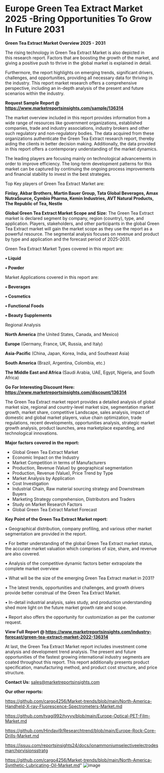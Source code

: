 # Europe Green Tea Extract Market 2025 -Bring Opportunities To Grow In Future 2031

<Strong> Green Tea Extract Market Overview 2025 - 2031</strong>

The rising technology in Green Tea Extract Market is also depicted in this research report. Factors that are boosting the growth of the market, and giving a positive push to thrive in the global market is explained in detail.

Furthermore, the report highlights on emerging trends, significant drivers, challenges, and opportunities, providing all necessary data for thriving in the industry. This report market research offers a comprehensive perspective, including an in-depth analysis of the present and future scenarios within the industry.

<strong>Request Sample Report @ <a href=https://www.marketreportsinsights.com/sample/136314>https://www.marketreportsinsights.com/sample/136314</a></strong>

The market overview included in this report provides information from a wide range of resources like government organizations, established companies, trade and industry associations, industry brokers and other such regulatory and non-regulatory bodies. The data acquired from these organizations authenticate the Green Tea Extract research report, thereby aiding the clients in better decision making. Additionally, the data provided in this report offers a contemporary understanding of the market dynamics.

The leading players are focusing mainly on technological advancements in order to improve efficiency. The long-term development patterns for this market can be captured by continuing the ongoing process improvements and financial stability to invest in the best strategies.

Top Key players of Green Tea Extract Market are:

<strong>Finlay, Akbar Brothers, Martin Bauer Group, Tata Global Beverages, Amax NutraSource, Cymbio Pharma, Kemin Industries, AVT Natural Products, The Republic of Tea, Nestle</strong>

<strong><b>Global Green Tea Extract Market Scope and Size:</b></strong>
The Green Tea Extract market is declared segment by company, region (country), type, and application. Players, stakeholders, and other participants in the global Green Tea Extract market will gain the market scope as they use the report as a powerful resource. The segmental analysis focuses on revenue and product by type and application and the forecast period of 2025-2031.

Green Tea Extract Market Types covered in this report are:

<strong>• Liquid

• Powder</strong>

Market Applications covered in this report are:

<strong>• Beverages

• Cosmetics

• Functional Foods

• Beauty Supplements</strong> 

Regional Analysis

<strong>North America</strong> (the United States, Canada, and Mexico)

<strong>Europe</strong> (Germany, France, UK, Russia, and Italy)

<strong>Asia-Pacific</strong> (China, Japan, Korea, India, and Southeast Asia)

<strong>South America</strong> (Brazil, Argentina, Colombia, etc.)

<strong>The Middle East and Africa</strong> (Saudi Arabia, UAE, Egypt, Nigeria, and South Africa)

<strong>Go For Interesting Discount Here: <a href=https://www.marketreportsinsights.com/discount/136314>https://www.marketreportsinsights.com/discount/136314</a></strong>

The Green Tea Extract market report provides a detailed analysis of global market size, regional and country-level market size, segmentation market growth, market share, competitive Landscape, sales analysis, impact of domestic and global market players, value chain optimization, trade regulations, recent developments, opportunities analysis, strategic market growth analysis, product launches, area marketplace expanding, and technological innovations.

<strong><b>Major factors covered in the report:</b></strong>
<ul>
  <li>Global Green Tea Extract Market </li>
  <li>Economic Impact on the Industry</li>
  <li>Market Competition in terms of Manufacturers</li>
  <li>Production, Revenue (Value) by geographical segmentation</li>
  <li>Production, Revenue (Value), Price Trend by Type</li>
  <li>Market Analysis by Application</li>
  <li>Cost Investigation</li>
  <li>Industrial Chain, Raw material sourcing strategy and Downstream Buyers</li>
  <li>Marketing Strategy comprehension, Distributors and Traders</li>
  <li>Study on Market Research Factors</li>
  <li>Global Green Tea Extract Market Forecast</li>
</ul>

<strong><b>Key Point of the Green Tea Extract Market report:</b></strong>

• Geographical distribution, company profiling, and various other market segmentation are provided in the report.

• For better understanding of the global Green Tea Extract market status, the accurate market valuation which comprises of size, share, and revenue are also covered.

• Analysis of the competitive dynamic factors better extrapolate the complete market overview

• What will be the size of the emerging Green Tea Extract market in 2031?

• The latest trends, opportunities and challenges, and growth drivers provide better construal of the Green Tea Extract Market.

• In-detail industrial analysis, sales study, and production understanding shed more light on the future market growth rate and scope.

• Report also offers the opportunity for customization as per the customer request.

<strong><b>View Full Report @ <a href=https://www.marketreportsinsights.com/industry-forecast/green-tea-extract-market-2022-136314>https://www.marketreportsinsights.com/industry-forecast/green-tea-extract-market-2022-136314</a></b></strong>


At last, the Green Tea Extract Market report includes investment come analysis and development trend analysis. The present and future opportunities of the fastest growing international industry segments are coated throughout this report. This report additionally presents product specification, manufacturing method, and product cost structure, and price structure.

<strong>Contact Us:</strong>
sales@marketreportsinsights.com

<strong>Our other reports:</strong>

<a href=https://github.com/cargo4256/Market-trends/blob/main/North-America-Handheld-X-ray-Fluorescence-Spectrometers-Market.md>https://github.com/cargo4256/Market-trends/blob/main/North-America-Handheld-X-ray-Fluorescence-Spectrometers-Market.md</a>

<a href=https://github.com/tyagi992/tyyyy/blob/main/Europe-Optical-PET-Film-Market.md>https://github.com/tyagi992/tyyyy/blob/main/Europe-Optical-PET-Film-Market.md</a>

<a href=https://github.com/Hindavi9/Researchtrend/blob/main/Europe-Rock-Core-Drills-Market.md>https://github.com/Hindavi9/Researchtrend/blob/main/Europe-Rock-Core-Drills-Market.md</a>

<a href=https://issuu.com/reportsinsights24/docs/ionammoniumselectiveelectrodesmarchprvisionsstratg>https://issuu.com/reportsinsights24/docs/ionammoniumselectiveelectrodesmarchprvisionsstratg</a>

<a href=https://github.com/cargo4256/Market-trends/blob/main/North-America-Synthetic-Lubricating-Oil-Market.md>https://github.com/cargo4256/Market-trends/blob/main/North-America-Synthetic-Lubricating-Oil-Market.md</a>"
![image](https://github.com/user-attachments/assets/09d4694e-f074-4ac6-9d9c-9395c56006c6)
